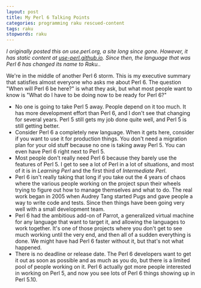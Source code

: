 ```yaml
---
layout: post
title: My Perl 6 Talking Points
categories: programming raku rescued-content
tags: raku
stopwords: raku
---
```


*I originally posted this on use.perl.org, a site long since gone. However,
it has static content at [use-perl.github.io](https://use-perl.github.io/user/brian_d_foy/journal/35230/). Since
then, the language that was Perl 6 has changed its name to Raku.*.

We're in the middle of another Perl 6 storm. This is my executive summary that satisfies almost everyone who asks me about Perl 6. The question "When will Perl 6 be here?" is what they ask, but what most people want to know is "What do I have to be doing now to be ready for Perl 6?"

<!--more-->

* No one is going to take Perl 5 away. People depend on it too much. It has more development effort than Perl 6, and I don't see that changing for several years. Perl 5 still gets my job done quite well, and Perl 5 is still getting better.
* Consider Perl 6 a completely new language. When it gets here, consider if you want to use it for production things. You don't need a migration plan for your old stuff because no one is taking away Perl 5. You can even have Perl 6 right next to Perl 5.
* Most people don't really need Perl 6 because they barely use the features of Perl 5. I get to see a lot of Perl in a lot of situations, and most of it is in _Learning Perl_ and the first third of _Intermediate Perl_.
* Perl 6 isn't really taking that long if you take out the 4 years of chaos where the various people working on the project spun their wheels trying to figure out how to manage themselves and what to do. The real work began in 2005 when Audrey Tang started Pugs and gave people a way to write code and tests. Since then things have been going very well with a small development team.
* Perl 6 had the ambitious add-on of Parrot, a generalized virtual machine for any language that want to target it, and allowing the languages to work together. It's one of those projects where you don't get to see much working until the very end, and then all of a sudden everything is done. We might have had Perl 6 faster without it, but that's not what happened.
* There is no deadline or release date. The Perl 6 developers want to get it out as soon as possible and as much as you do, but there is a limited pool of people working on it. Perl 6 actually got more people interested in working on Perl 5, and now you see lots of Perl 6 things showing up in Perl 5.10.
